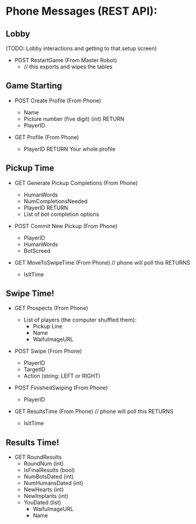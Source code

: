 # Phone Messages (REST API):

## Lobby 

(TODO: Lobby interactions and getting to that setup screen)

* POST RestartGame (From Master Robot)
  * // this exports and wipes the tables

## Game Starting

* POST Create Profile (From Phone)
    * Name
    * Picture number (five digit) (int)
    RETURN
    * PlayerID

* GET Profile (From Phone)
    * PlayerID
    RETURN
    Your whole profile

## Pickup Time

* GET Generate Pickup Completions (From Phone)
    * HumanWords
    * NumCompletionsNeeded
    * PlayerID
    RETURN
    * List of bot completion options

* POST Commit New Pickup (From Phone)
    * PlayerID
    * HumanWords
    * BotScreed

* GET MoveToSwipeTime (From Phone) // phone will poll this
    RETURNS
    * IsItTime

## Swipe Time!

* GET Prospects (From Phone)
  * List of players (the computer shuffled them):
    * Pickup Line
    * Name
    * WaifuImageURL

* POST Swipe (From Phone)
  * PlayerID
  * TargetID
  * Action (string: LEFT or RIGHT)

* POST FinishedSwiping (From Phone)
  * PlayerID

* GET ResultsTime (From Phone)  // phone will poll this
    RETURNS
    * IsItTime

## Results Time!

* GET RoundResults
  * RoundNum (int)
  * IsFinalResults (bool)
  * NumBotsDated (int)
  * NumHumansDated (int)
  * NewHearts (int)
  * NewImplants (int)
  * YouDated (list)
    * WaifuImageURL
    * Name